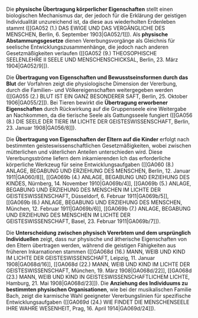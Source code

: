 
Die **physische Übertragung körperlicher Eigenschaften** stellt einen biologischen Mechanismus dar, der jedoch für die Erklärung der geistigen Individualität unzureichend ist, da diese aus wiederholten Erdenleben stammt ([[GA052 (1.) DAS EWIGE UND DAS VERGÄNGLICHE DES MENSCHEN, Berlin, 6. September 1903|GA052/1]]). Als **physische Abstammungsgesetze** dienen Vererbungsvorgänge als Gleichnis für seelische Entwicklungszusammenhänge, die jedoch nach anderen Gesetzmäßigkeiten verlaufen ([[GA052 (9.) THEOSOPHISCHE SEELENLEHRE II SEELE UND MENSCHENSCHICKSAL, Berlin, 23. März 1904|GA052/9]]).

Die **Übertragung von Eigenschaften und Bewusstseinsformen durch das Blut** der Vorfahren zeigt die physiologische Dimension der Vererbung, durch die Familien- und Völkereigenschaften weitergegeben werden ([[GA055 (2.) BLUT IST EIN GANZ BESONDERER SAFT, Berlin, 25. Oktober 1906|GA055/2]]). Bei Tieren bewirkt die **Übertragung erworbener Eigenschaften** durch Rückwirkung auf die Gruppenseele eine Weitergabe an Nachkommen, da die tierische Seele als Gattungsseele fungiert ([[GA056 (8.) DIE SEELE DER TIERE IM LICHTE DER GEISTESWISSENSCHAFT, Berlin, 23. Januar 1908|GA056/8]]).

Die **Übertragung von Eigenschaften der Eltern auf die Kinder** erfolgt nach bestimmten geisteswissenschaftlichen Gesetzmäßigkeiten, wobei zwischen mütterlichen und väterlichen Anteilen unterschieden wird. Diese Vererbungsströme liefern dem inkarnierenden Ich das erforderliche körperliche Werkzeug für seine Entwicklungsaufgaben ([[GA060 (8.) ANLAGE, BEGABUNG UND ERZIEHUNG DES MENSCHEN, Berlin, 12. Januar 1911|GA060/8]], [[GA069b (4.) ANLAGE, BEGABUNG UND ERZIEHUNG DES KINDES, Nürnberg, 14. November 1910|GA069b/4]], [[GA069b (5.) ANLAGE, BEGABUNG UND ERZIEHUNG DES MENSCHEN IM LICHTE DER GEISTESWISSENSCHAFT, Düsseldorf, 6. Februar 1911|GA069b/5]], [[GA069b (6.) ANLAGE, BEGABUNG UND ERZIEHUNG DES MENSCHEN, München, 12. Februar 1911|GA069b/6]], [[GA069b (7.) ANLAGE, BEGABUNG UND ERZIEHUNG DES MENSCHEN IM LICHTE DER GEISTESWISSENSCHAFT, Basel, 23. Februar 1911|GA069b/7]]).

Die **Unterscheidung zwischen physisch Vererbtem und dem ursprünglich Individuellen** zeigt, dass nur physische und ätherische Eigenschaften von den Eltern übertragen werden, während die geistigen Fähigkeiten aus früheren Inkarnationen stammen ([[GA068d (16.) MANN, WEIB UND KIND IM LICHTE DER GEISTESWISSENSCHAFT, Leipzig, 11. Januar 1908|GA068d/16]], [[GA068d (22.) MANN, WEIB UND KIND IM LICHTE DER GEISTESWISSENSCHAFT, München, 19. März 1908|GA068d/22]], [[GA068d (23.) MANN, WEIB UND KIND IN GEISTESWISSENSCHAFTLICHEM LICHTE, Hamburg, 21. Mai 1908|GA068d/23]]). Die **Anziehung des Individuums zu bestimmten physischen Organisationen**, wie bei der musikalischen Familie Bach, zeigt die karmische Wahl geeigneter Vererbungslinien für spezifische Entwicklungsaufgaben ([[GA069d (24.) WIE FINDET DIE MENSCHENSEELE IHRE WAHRE WESENHEIT, Prag, 16. April 1914|GA069d/24]]).

